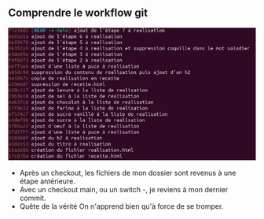 ## Comprendre le workflow git
![cookies log](assets/cookies-log.png)
* Après un checkout, les fichiers de mon dossier sont revenus à une étape antérieure.
* Avec un checkout main, ou un switch -, je reviens à mon dernier commit. 
* Quête de la vérité
On n'apprend bien qu'à force de se tromper.
